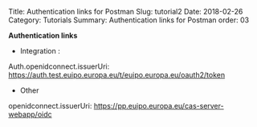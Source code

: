 Title: Authentication links for Postman
Slug: tutorial2
Date: 2018-02-26
Category: Tutorials
Summary: Authentication links for Postman
order: 03

**Authentication links**

- Integration : 

Auth.openidconnect.issuerUri: https://auth.test.euipo.europa.eu/t/euipo.europa.eu/oauth2/token

- Other

openidconnect.issuerUri: https://pp.euipo.europa.eu/cas-server-webapp/oidc